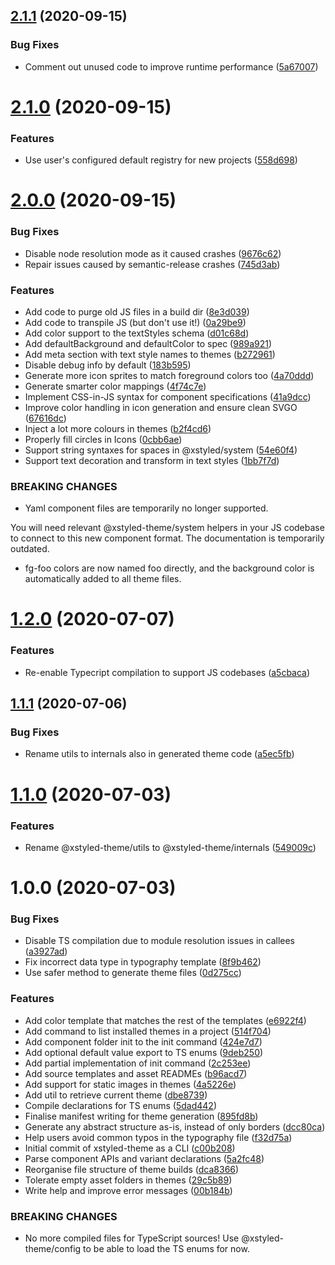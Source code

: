 ## [2.1.1](https://github.com/La-Javaness/xstyled-theme-cli/compare/v2.1.0...v2.1.1) (2020-09-15)


### Bug Fixes

* Comment out unused code to improve runtime performance ([5a67007](https://github.com/La-Javaness/xstyled-theme-cli/commit/5a67007ce902d01b8c9f93f6f7bc002ffeda23ef))

# [2.1.0](https://github.com/La-Javaness/xstyled-theme-cli/compare/v2.0.0...v2.1.0) (2020-09-15)


### Features

* Use user's configured default registry for new projects ([558d698](https://github.com/La-Javaness/xstyled-theme-cli/commit/558d698694a66068e46d17b0e3f1b60bf28cf0a7))

# [2.0.0](https://github.com/La-Javaness/xstyled-theme-cli/compare/v1.2.0...v2.0.0) (2020-09-15)


### Bug Fixes

* Disable node resolution mode as it caused crashes ([9676c62](https://github.com/La-Javaness/xstyled-theme-cli/commit/9676c625d8154ea5305e46cf3d508ef6c72223e9))
* Repair issues caused by semantic-release crashes ([745d3ab](https://github.com/La-Javaness/xstyled-theme-cli/commit/745d3aba745aa28e7066f06e7fc67911d382990e))


### Features

* Add code to purge old JS files in a build dir ([8e3d039](https://github.com/La-Javaness/xstyled-theme-cli/commit/8e3d0395d595c9a29a9bc248a0f4f475dcc25b0f))
* Add code to transpile JS (but don't use it!) ([0a29be9](https://github.com/La-Javaness/xstyled-theme-cli/commit/0a29be90d6a27afaa6f7ad159b10f0a05c34f7bb))
* Add color support to the textStyles schema ([d01c68d](https://github.com/La-Javaness/xstyled-theme-cli/commit/d01c68d34ecd6eca177e4d7bb66dd0e4b965824b))
* Add defaultBackground and defaultColor to spec ([989a921](https://github.com/La-Javaness/xstyled-theme-cli/commit/989a921df58a9652c78b84adc0bd0a40c3946722))
* Add meta section with text style names to themes ([b272961](https://github.com/La-Javaness/xstyled-theme-cli/commit/b272961b43aebecdeb839e4bf69fd61aacfedc6e))
* Disable debug info by default ([183b595](https://github.com/La-Javaness/xstyled-theme-cli/commit/183b5952e3780500ea3f5f76052bb4b09ef31088))
* Generate more icon sprites to match foreground colors too ([4a70ddd](https://github.com/La-Javaness/xstyled-theme-cli/commit/4a70dddc3802037ad5fa8c4829ff840496838d75))
* Generate smarter color mappings ([4f74c7e](https://github.com/La-Javaness/xstyled-theme-cli/commit/4f74c7ed08a1b9ab6702f23473d66663e8393c38))
* Implement CSS-in-JS syntax for component specifications ([41a9dcc](https://github.com/La-Javaness/xstyled-theme-cli/commit/41a9dcc2626aac4e050f10d173da812bb0054c91))
* Improve color handling in icon generation and ensure clean SVGO ([67616dc](https://github.com/La-Javaness/xstyled-theme-cli/commit/67616dccf25002eeff153c99bbf69bdd9eba78e7))
* Inject a lot more colours in themes ([b2f4cd6](https://github.com/La-Javaness/xstyled-theme-cli/commit/b2f4cd6797c44cd0291e0f9f548c89e92c0a1171))
* Properly fill circles in Icons ([0cbb6ae](https://github.com/La-Javaness/xstyled-theme-cli/commit/0cbb6ae13fff81cd85312dcd6d28330cd522f876))
* Support string syntaxes for spaces in @xstyled/system ([54e60f4](https://github.com/La-Javaness/xstyled-theme-cli/commit/54e60f43b868aaae256ceb4bcbb32236f2a89a95))
* Support text decoration and transform in text styles ([1bb7f7d](https://github.com/La-Javaness/xstyled-theme-cli/commit/1bb7f7d15d0b5d8923b22e30f696b0a5339b0289))


### BREAKING CHANGES

* Yaml component files are temporarily no longer supported.

You will need relevant @xstyled-theme/system helpers in your JS codebase
to connect to this new component format. The documentation is temporarily
outdated.
* fg-foo colors are now named foo directly, and the 
background color is automatically added to all theme files.

# [1.2.0](https://github.com/La-Javaness/xstyled-theme-cli/compare/v1.1.1...v1.2.0) (2020-07-07)


### Features

* Re-enable Typecript compilation to support JS codebases ([a5cbaca](https://github.com/La-Javaness/xstyled-theme-cli/commit/a5cbaca8344cb0da9c8007e53dca5cbf8f13c666))

## [1.1.1](https://github.com/La-Javaness/xstyled-theme-cli/compare/v1.1.0...v1.1.1) (2020-07-06)


### Bug Fixes

* Rename utils to internals also in generated theme code ([a5ec5fb](https://github.com/La-Javaness/xstyled-theme-cli/commit/a5ec5fb1c49d957249417b2319bb6172b7e9eae1))

# [1.1.0](https://github.com/La-Javaness/xstyled-theme-cli/compare/v1.0.0...v1.1.0) (2020-07-03)


### Features

* Rename @xstyled-theme/utils to @xstyled-theme/internals ([549009c](https://github.com/La-Javaness/xstyled-theme-cli/commit/549009c2468734cdbf8508d67fad9907e64064c9))

# 1.0.0 (2020-07-03)


### Bug Fixes

* Disable TS compilation due to module resolution issues in callees ([a3927ad](https://github.com/La-Javaness/xstyled-theme-cli/commit/a3927add0cd69160a4646c546185f28ca59b46e1))
* Fix incorrect data type in typography template ([8f9b462](https://github.com/La-Javaness/xstyled-theme-cli/commit/8f9b462e52e36b077da57ce646fe7129b924a586))
* Use safer method to generate theme files ([0d275cc](https://github.com/La-Javaness/xstyled-theme-cli/commit/0d275ccba63de94fdd4efc781e8dd3097cd58769))


### Features

* Add color template that matches the rest of the templates ([e6922f4](https://github.com/La-Javaness/xstyled-theme-cli/commit/e6922f4165899320acfa0b1e34ed64047ddd500e))
* Add command to list installed themes in a project ([514f704](https://github.com/La-Javaness/xstyled-theme-cli/commit/514f70446f4ef415acc5d96831f89e21a3f3374f))
* Add component folder init to the init command ([424e7d7](https://github.com/La-Javaness/xstyled-theme-cli/commit/424e7d7eef549b632c1df8f773bc8609b90e846c))
* Add optional default value export to TS enums ([9deb250](https://github.com/La-Javaness/xstyled-theme-cli/commit/9deb250d7b08b779f76b2069e3c5cb91336f7a0f))
* Add partial implementation of init command ([2c253ee](https://github.com/La-Javaness/xstyled-theme-cli/commit/2c253ee308ece652a82f3ed642eb70a3da3ffa48))
* Add source templates and asset READMEs ([b96acd7](https://github.com/La-Javaness/xstyled-theme-cli/commit/b96acd778864415f76b9b828b3c5582fdb7723af))
* Add support for static images in themes ([4a5226e](https://github.com/La-Javaness/xstyled-theme-cli/commit/4a5226eccc59f65a6512471d2654cd9e3298ff3d))
* Add util to retrieve current theme ([dbe8739](https://github.com/La-Javaness/xstyled-theme-cli/commit/dbe873980480104085f0795986b5c3c038973976))
* Compile declarations for TS enums ([5dad442](https://github.com/La-Javaness/xstyled-theme-cli/commit/5dad442df6d25f248880366b9b959acea9b0d57b))
* Finalise manifest writing for theme generation ([895fd8b](https://github.com/La-Javaness/xstyled-theme-cli/commit/895fd8bf4dad2509e3a67fab97e3ce1161b5f461))
* Generate any abstract structure as-is, instead of only borders ([dcc80ca](https://github.com/La-Javaness/xstyled-theme-cli/commit/dcc80ca5688c7315b60e917a0cad4b7b26bb1256))
* Help users avoid common typos in the typography file ([f32d75a](https://github.com/La-Javaness/xstyled-theme-cli/commit/f32d75a7db1a64c134136090b38108c4a1b1893d))
* Initial commit of xstyled-theme as a CLI ([c00b208](https://github.com/La-Javaness/xstyled-theme-cli/commit/c00b208708eeacbd7ff0289b3378953f4f11be18))
* Parse component APIs and variant declarations ([5a2fc48](https://github.com/La-Javaness/xstyled-theme-cli/commit/5a2fc48d8dfe0b44d88764fceb24f5f2d44b0a1c))
* Reorganise file structure of theme builds ([dca8366](https://github.com/La-Javaness/xstyled-theme-cli/commit/dca836696a569a41d08da9c3f808373d24f4db50))
* Tolerate empty asset folders in themes ([29c5b89](https://github.com/La-Javaness/xstyled-theme-cli/commit/29c5b89d077da6cb73ec5870f4ecfab477bd035a))
* Write help and improve error messages ([00b184b](https://github.com/La-Javaness/xstyled-theme-cli/commit/00b184b303184cf12fa939a03a941401aed22e51))


### BREAKING CHANGES

* No more compiled files for TypeScript sources! Use 
@xstyled-theme/config to be able to load the TS enums for now.
